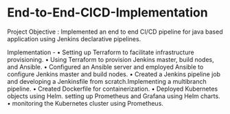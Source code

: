 # End-to-End-CICD-Implementation
Project Objective : Implemented an end to end CI/CD pipeline for java based application using Jenkins declarative pipelines. 

Implementation - 
• Setting up Terraform to facilitate infrastructure provisioning. 
• Using Terraform to provision Jenkins master, build nodes, and Ansible.
• Configured an Ansible server and employed Ansible to configure Jenkins master and build nodes.
• Created a Jenkins pipeline job and developing a Jenkinsfile from scratch.Implementing a multibranch pipeline.
• Created Dockerfile for containerization.
• Deployed Kubernetes objects using Helm. setting up Prometheus and Grafana using Helm charts.
• monitoring the Kubernetes cluster using Prometheus.
